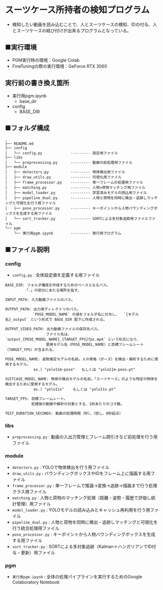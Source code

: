 # スーツケース所持者の検知プログラム
 - 検知したい動画を読み込むことで、人とスーツケースの検知、IDの付与、人とスーツケースの結び付けが出来るプログラムとなっている。


## ■実行環境
 - PGM実行時の環境：Google Colab
 - FineTuningの際の実行環境：GeForce RTX 3060

## 実行前の書き換え箇所
 - 実行用pgm.ipynb
   - base_dir
 - config
   - BASE_DIR

## ■フォルダ構成
```
.
├── README.md
├── config
│   └── config.py             --------- 設定用ファイル
├── libs
│   └── preprocessing.py      --------- 動画の前処理用ファイル
├── module
│   ├── detectors.py          --------- 物体検出用ファイル
│   ├── draw_utils.py         --------- 可視化用ファイル
│   ├── frame_processor.py    --------- 単一フレームの処理用ファイル
│   ├── matching.py           --------- 人物×荷物マッチング用ファイル
│   ├── model_loader.py       --------- 学習済みモデルの読込用ファイル
│   ├── pipeline_dual.py      --------- 人物と荷物を同時に検出・追跡しマッチングと可視化を行う用ファイル
│   ├── pose_processor.py     --------- キーポイントから人物バウンディングボックスを生成する用ファイル
│   └── sort_tracker.py       --------- SORTによる多対象追跡用ファイルファイル
└── pgm
    └── 実行用pgm.ipynb        --------- 実行用プログラム

```


## ■ファイル説明
### config
- `config.py` : 全体設定値を定義する用ファイル
```
BASE_DIR: フォルダ構成を作成するためのベースとなるパス。
         「.」の部分にあたる場所を指す。

INPUT_PATH: 入力動画ファイルのパス。  

OUTPUT_PATH: 出力用ディレクトリのパス。  
        　   `POSE_MODEL_NAME` の値をフォルダ名に付与し、  `{モデル名}_output` という形式で BASE_DIR 配下に作成される。

OUTPUT_VIDEO_PATH: 出力動画ファイルの保存先パス。  
        　         ファイル名は、`output_{POSE_MODEL_NAME}_{TARGET_FPS}fps.mp4` という形式になり、
                　 使用モデル名（POSE_MODEL_NAME）と目標フレームレート（TARGET_FPS）が含まれる。

POSE_MODEL_NAME: 姿勢推定モデルの名前。人の骨格（ポーズ）を検出・解析するために使用するモデル。
	         ex.) "yolo11m-pose"   もしくは "yolo11m-pose.pt"

SUITCASE_MODEL_NAME: 物体の検出モデルの名前。「スーツケース」のような特定の物体を検出するために使用するモデル。 
		　　　ex.) "yolo11x"    もしくは "yolo11x.pt"

TARGET_FPS: 目標フレームレート。
            処理後の動画や解析の対象とする、1秒あたりのコマ数。

TEST_DURATION_SECONDS: 動画の処理時間（秒）。（但し、0秒起点） 
```

### libs
- `preprocessing.py` : 動画の入出力管理とフレーム間引きなど前処理を行う用ファイル

### module
- `detectors.py` : YOLOで物体検出を行う用ファイル  
- `draw_utils.py` : バウンディングボックスやIDをフレーム上に描画する用ファイル  
- `frame_processor.py` : 単一フレームで推論→変換→追跡→描画まで行う処理クラス用ファイル  
- `matching.py` : 人物と荷物のマッチング処理（距離・姿勢・履歴で評価し統計管理）用ファイル  
- `model_loader.py` : YOLOモデルの読み込みとキャッシュ再利用を行う用ファイル   
- `pipeline_dual.py` : 人物と荷物を同時に検出・追跡しマッチングと可視化を行う統合処理用ファイル
- `pose_processor.py` : キーポイントから人物バウンディングボックスを生成する用ファイル  
- `sort_tracker.py` : SORTによる多対象追跡（Kalman＋ハンガリアンでID付与・更新）用ファイル

### pgm

- `実行用pgm.ipynb` : 全体の処理パイプラインを実行するためのGoogle Colaboratory Notebook
